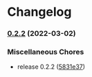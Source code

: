 # Changelog

### [0.2.2](https://github.com/hendrikmaus/actions-digest/compare/v0.2.1...v0.2.2) (2022-03-02)


### Miscellaneous Chores

* release 0.2.2 ([5831e37](https://github.com/hendrikmaus/actions-digest/commit/5831e372103a7ad7295169e7b5c2f7cb3d72b8ce))
